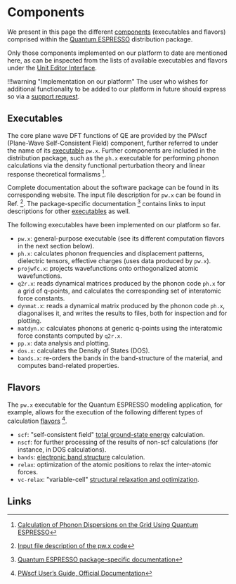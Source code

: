 # Components

We present in this page the different [components](../../../software/components.md) (executables and flavors) comprised within the [Quantum ESPRESSO](overview.md) distribution package. 

Only those components implemented on our platform to date are mentioned here, as can be inspected from the lists of available executables and flavors under the [Unit Editor Interface](../../../workflow-designer/unit-editor.md#application).

!!!warning "Implementation on our platform"
    The user who wishes for additional functionality to be added to our platform in future should express so via a [support request](../../../ui/support.md).

## Executables

The core plane wave DFT functions of QE are provided by the PWscf (Plane-Wave Self-Consistent Field) component, further referred to under the name of its [executable](../../../software/components.md#executables) `pw.x`. Further components are included in the distribution package, such as the `ph.x` executable for performing phonon calculations via the density functional perturbation theory and linear response theoretical formalisms [^4].

Complete documentation about the software package can be found in its corresponding website. The input file description for `pw.x` can be found in Ref. [^1]. The package-specific documentation [^2] contains links to input descriptions for other [executables](../../../software/components.md#executables) as well.

The following executables have been implemented on our platform so far.

- `pw.x`: general-purpose executable (see its different computation flavors in the next section below).
- `ph.x`: calculates phonon frequencies and displacement patterns, dielectric tensors, effective charges (uses data produced by `pw.x`).
- `projwfc.x`: projects wavefunctions onto orthogonalized atomic wavefunctions.
- `q2r.x`: reads dynamical matrices produced by the phonon code `ph.x` for a grid of q-points, and calculates the corresponding set of interatomic force constants.
- `dynmat.x`: reads a dynamical matrix produced by the phonon code `ph.x`, diagonalises it, and writes the results to files, both for inspection and for plotting.
- `matdyn.x`: calculates phonons at generic q-points using the interatomic force constants computed by `q2r.x`. 
- `pp.x`: data analysis and plotting.
- `dos.x`:  calculates the Density of States (DOS).
- `bands.x`: re-orders the bands in the band-structure of the material, and computes band-related properties.

## Flavors

The `pw.x` executable for the Quantum ESPRESSO modeling application, for example, allows for the execution of the following different types of calculation [flavors](../../../software/components.md#flavors) [^3].

- `scf`: "self-consistent field" [total ground-state energy](../../../properties-directory/scalar/total-energy.md) calculation.    
- `nscf`: for further processing of the results of non-scf calculations (for instance, in DOS calculations).
- `bands`: [electronic band structure](../../../properties-directory/non-scalar/bandstructure.md) calculation.
- `relax`: optimization of the atomic positions to relax the inter-atomic forces. 
- `vc-relax`: "variable-cell" [structural relaxation and optimization](../../../workflows/addons/structural-relaxation.md).

## Links

[^1]: [Input file description of the pw.x code](https://www.quantum-espresso.org/Doc/INPUT_PW.html)
[^2]: [Quantum ESPRESSO package-specific documentation](https://www.quantum-espresso.org/resources/users-manual/specific-documentation)
[^3]: [PWscf User’s Guide, Official Documentation](https://www.quantum-espresso.org/Doc/pw_user_guide.pdf)
[^4]: [Calculation of Phonon Dispersions on the Grid Using Quantum ESPRESSO](http://users.ictp.it/~pub_off/lectures/lns024/10-giannozzi/10-giannozzi.pdf)
